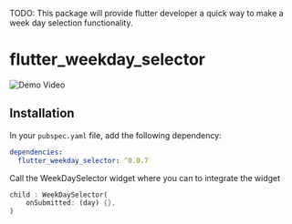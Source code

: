 <!--
This README describes the package. If you publish this package to pub.dev,
this README's contents appear on the landing page for your package.

For information about how to write a good package README, see the guide for
[writing package pages](https://dart.dev/guides/libraries/writing-package-pages).

For general information about developing packages, see the Dart guide for
[creating packages](https://dart.dev/guides/libraries/create-library-packages)
and the Flutter guide for
[developing packages and plugins](https://flutter.dev/developing-packages).
-->

TODO: This package will provide flutter developer a quick way to make a week day selection functionality.

# flutter_weekday_selector

![Demo Video](https://shorturl.at/FIKP3)

## Installation

In your `pubspec.yaml` file, add the following dependency:

```yaml
dependencies:
  flutter_weekday_selector: ^0.0.7
```

Call the WeekDaySelector widget where you can to integrate the widget

```dart
child : WeekDaySelector(
    onSubmitted: (day) {},
)
```
